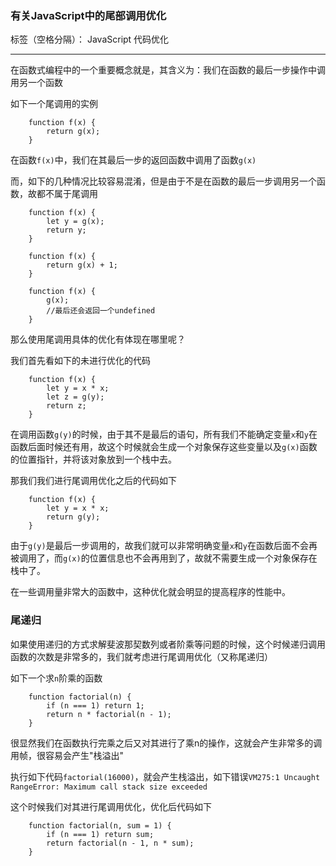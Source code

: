﻿### 有关JavaScript中的尾部调用优化

标签（空格分隔）： JavaScript 代码优化

---

在函数式编程中的一个重要概念就是，其含义为：我们在函数的最后一步操作中调用另一个函数

如下一个尾调用的实例

```
    function f(x) {
        return g(x);
    }
```

在函数`f(x)`中，我们在其最后一步的返回函数中调用了函数`g(x)`

而，如下的几种情况比较容易混淆，但是由于不是在函数的最后一步调用另一个函数，故都不属于尾调用
```
    function f(x) {
        let y = g(x);
        return y;
    }

    function f(x) {
        return g(x) + 1;
    }

    function f(x) {
        g(x);
        //最后还会返回一个undefined
    }
```

那么使用尾调用具体的优化有体现在哪里呢？

我们首先看如下的未进行优化的代码
```
    function f(x) {
        let y = x * x;
        let z = g(y);
        return z;
    }
```

在调用函数`g(y)`的时候，由于其不是最后的语句，所有我们不能确定变量`x`和`y`在函数后面时候还有用，故这个时候就会生成一个对象保存这些变量以及`g(x)`函数的位置指针，并将该对象放到一个栈中去。

那我们我们进行尾调用优化之后的代码如下
```
    function f(x) {
        let y = x * x;
        return g(y);
    }
```

由于`g(y)`是最后一步调用的，故我们就可以非常明确变量`x`和`y`在函数后面不会再被调用了，而`g(x)`的位置信息也不会再用到了，故就不需要生成一个对象保存在栈中了。

在一些调用量非常大的函数中，这种优化就会明显的提高程序的性能中。

### 尾递归

如果使用递归的方式求解斐波那契数列或者阶乘等问题的时候，这个时候递归调用函数的次数是非常多的，我们就考虑进行尾调用优化（又称尾递归）

如下一个求`n`阶乘的函数

```
    function factorial(n) {
        if (n === 1) return 1;
        return n * factorial(n - 1);
    }
```
很显然我们在函数执行完乘之后又对其进行了乘n的操作，这就会产生非常多的调用帧，很容易会产生"栈溢出"

执行如下代码`factorial(16000)`，就会产生栈溢出，如下错误`VM275:1 Uncaught RangeError: Maximum call stack size exceeded`

这个时候我们对其进行尾调用优化，优化后代码如下

```
    function factorial(n, sum = 1) {
        if (n === 1) return sum;
        return factorial(n - 1, n * sum);
    }
```



